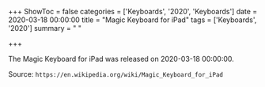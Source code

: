 +++
ShowToc = false
categories = ['Keyboards', '2020', 'Keyboards']
date = 2020-03-18 00:00:00
title = "Magic Keyboard for iPad"
tags = ['Keyboards', '2020']
summary = " "

+++

The Magic Keyboard for iPad was released on 2020-03-18 00:00:00.

Source: `https://en.wikipedia.org/wiki/Magic_Keyboard_for_iPad`


